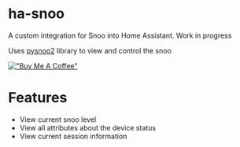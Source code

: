 # ha-snoo

A custom integration for Snoo into Home Assistant. Work in progress

Uses [pysnoo2](https://github.com/DanPatten/pysnoo2) library to view and control the snoo

[!["Buy Me A Coffee"](https://www.buymeacoffee.com/assets/img/custom_images/orange_img.png)](https://www.buymeacoffee.com/danpatten0)

# Features
- View current snoo level
- View all attributes about the device status
- View current session information
